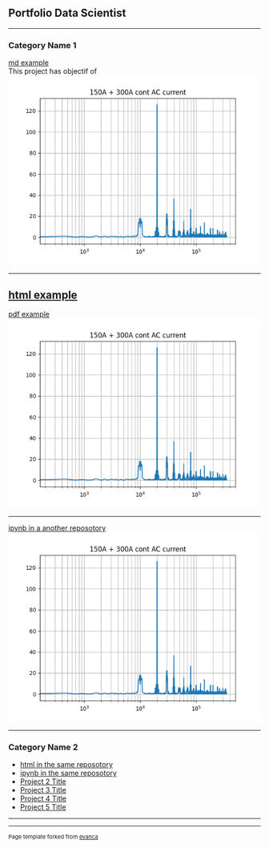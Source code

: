 ## Portfolio Data Scientist

---

### Category Name 1 

[md example](/fils/example1.md)
<br>
This project has objectif of 
<br>
<img src="images/FFT.png?raw=true"/>

---
[html example](/fils/test.html)
---

[pdf example](/pdf_/EXPDF.pdf)
<img src="images/FFT.png?raw=true"/>

---
[ipynb in a another reposotory](https://github.com/BOUZIANI-ABDELAZIZ/A_BOUZIANI_LM_W6_project/blob/main/A_BOUZIANI_project.ipynb)
<img src="images/FFT.png?raw=true"/>

---

### Category Name 2

- [html in the same reposotory](/fils/DataMaining_jupiter_V1_html.html)
- [ipynb in the same reposotory](/fils/A_BOUZIANI_project.ipynb)
- [Project 2 Title](http://example.com/)
- [Project 3 Title](http://example.com/)
- [Project 4 Title](http://example.com/)
- [Project 5 Title](http://example.com/)

---




---
<p style="font-size:11px">Page template forked from <a href="https://github.com/evanca/quick-portfolio">evanca</a></p>
<!-- Remove above link if you don't want to attibute -->
